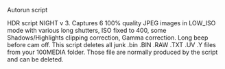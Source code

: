 Autorun script

HDR script NIGHT v 3. Captures 6 100% quality JPEG images in LOW_ISO mode with various long shutters, ISO fixed to 400, some Shadows/Highlights clipping correction, Gamma correction. Long beep before cam off. This script deletes all junk .bin .BIN .RAW .TXT .UV .Y files from your 100MEDIA folder. Those file are normally produced by the script and can be deleted.